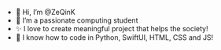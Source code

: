 - 👋 Hi, I’m @ZeQinK
- 👀 I’m a passionate computing student
- ✨ I love to create meaningful project that helps the society! 
- 🌱 I know how to code in Python, SwiftUI, HTML, CSS and JS! 

<!---
ZeQinK/ZeQinK is a ✨ special ✨ repository because its `README.md` (this file) appears on your GitHub profile.
You can click the Preview link to take a look at your changes.
--->
